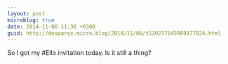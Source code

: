 ```yaml
---
layout: post
microblog: true
date: 2014-11-06 11:36 +0300
guid: http://desparoz.micro.blog/2014/11/06/t530277645909377024.html
---
```

So I got my #Ello invitation today. Is it still a thing?
